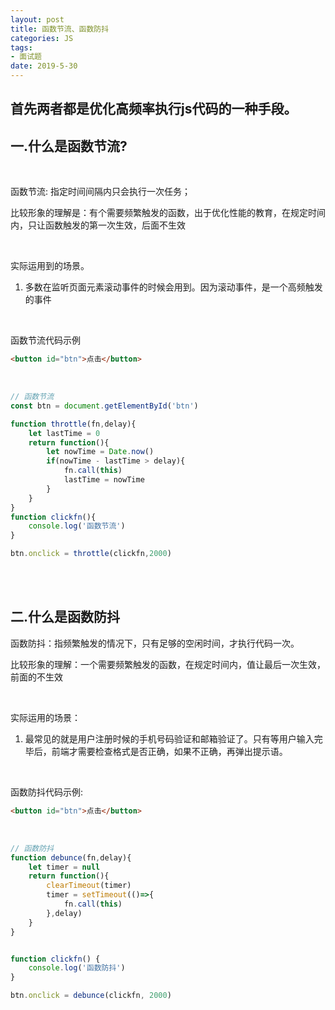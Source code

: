 ```yaml
---
layout: post
title: 函数节流、函数防抖
categories: JS
tags: 
- 面试题
date: 2019-5-30 
---
```


## 首先两者都是优化高频率执行js代码的一种手段。



## 一.什么是函数节流?

<br>

函数节流: 指定时间间隔内只会执行一次任务；

比较形象的理解是：有个需要频繁触发的函数，出于优化性能的教育，在规定时间内，只让函数触发的第一次生效，后面不生效

<br>

实际运用到的场景。

1. 多数在监听页面元素滚动事件的时候会用到。因为滚动事件，是一个高频触发的事件

<br>

函数节流代码示例

```html
<button id="btn">点击</button>
```

<br>

```js
// 函数节流
const btn = document.getElementById('btn')

function throttle(fn,delay){
    let lastTime = 0
    return function(){
        let nowTime = Date.now()
        if(nowTime - lastTime > delay){
            fn.call(this)
            lastTime = nowTime
        }
    }
}
function clickfn(){
    console.log('函数节流')
}

btn.onclick = throttle(clickfn,2000)
```

<br>

<br>

## 二.什么是函数防抖

函数防抖：指频繁触发的情况下，只有足够的空闲时间，才执行代码一次。

比较形象的理解：一个需要频繁触发的函数，在规定时间内，值让最后一次生效，前面的不生效

<br>

实际运用的场景：

1. 最常见的就是用户注册时候的手机号码验证和邮箱验证了。只有等用户输入完毕后，前端才需要检查格式是否正确，如果不正确，再弹出提示语。

<br>

函数防抖代码示例:

```html
<button id="btn">点击</button>
```

<br>

```js
// 函数防抖
function debunce(fn,delay){
    let timer = null
    return function(){
        clearTimeout(timer)
        timer = setTimeout(()=>{
            fn.call(this)
        },delay)
    }
}


function clickfn() {
    console.log('函数防抖')
}

btn.onclick = debunce(clickfn, 2000)
```

